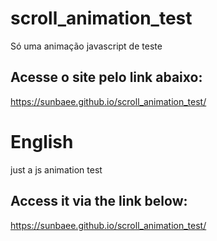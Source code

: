 # scroll_animation_test

Só uma animação javascript de teste

## Acesse o site pelo link abaixo:

https://sunbaee.github.io/scroll_animation_test/

# English

just a js animation test

## Access it via the link below: 

https://sunbaee.github.io/scroll_animation_test/
